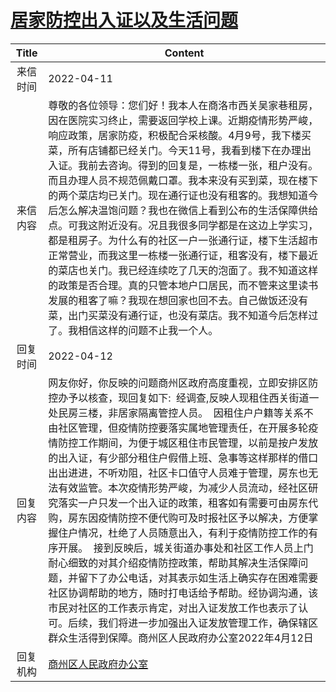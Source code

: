 # <a href="http://www.shangluo.gov.cn/zmhd/ldxxxx.jsp?urltype=leadermail.LeaderMailContentUrl&wbtreeid=1112&leadermailid=9003">居家防控出入证以及生活问题</a>
|Title|Content|
|:---:|---|
|来信时间|2022-04-11|
|来信内容|尊敬的各位领导：您们好！我本人在商洛市西关吴家巷租房，因在医院实习终止，需要返回学校上课。近期疫情形势严峻，响应政策，居家防疫，积极配合采核酸。4月9号，我下楼买菜，所有店铺都已经关门。今天11号，我看到楼下在办理出入证。我前去咨询。得到的回复是，一栋楼一张，租户没有。而且办理人员不规范佩戴口罩。我本来没有买到菜，现在楼下的两个菜店均已关门。现在通行证也没有租客的。我想知道今后怎么解决温饱问题？我也在微信上看到公布的生活保障供给点。可我这附近没有。况且我很多同学都是在这边上学实习，都是租房子。为什么有的社区一户一张通行证，楼下生活超市正常营业，而我这里一栋楼一张通行证，租客没有，楼下最近的菜店也关门。我已经连续吃了几天的泡面了。我不知道这样的政策是否合理。真的只管本地户口居民，而不管来这里读书发展的租客了嘛？我现在想回家也回不去。自己做饭还没有菜，出门买菜没有通行证，也没有菜店。我不知道今后怎样过了。我相信这样的问题不止我一个人。|
|回复时间|2022-04-12|
|回复内容|网友你好，你反映的问题商州区政府高度重视，立即安排区防控办予以核查，现回复如下:  经调查,反映人现租住西关街道一处民房三楼，非居家隔离管控人员。  因租住户户籍等关系不由社区管理，但疫情防控要落实属地管理责任，在开展多轮疫情防控工作期间，为便于城区租住市民管理，以前是按户发放的出入证，有少部分租住户假借上班、急事等这样那样的借口出出进进，不听劝阻，社区卡口值守人员难于管理，房东也无法有效监管。本次疫情形势严峻，为减少人员流动，经社区研究落实一户只发一个出入证的政策，租客如有需要可由房东代购，房东因疫情防控不便代购可及时报社区予以解决，方便掌握住户情况，杜绝了人员随意出入，有利于疫情防控工作的有序开展。  接到反映后，城关街道办事处和社区工作人员上门耐心细致的对其介绍疫情防控政策，帮助其解决生活保障问题，并留下了办公电话，对其表示如生活上确实存在困难需要社区协调帮助的地方，随时打电话给予帮助。经协调沟通，该市民对社区的工作表示肯定，对出入证发放工作也表示了认可。后续，我们将进一步加强出入证发放管理工作，确保辖区群众生活得到保障。商州区人民政府办公室2022年4月12日|
|回复机构|<a href="../../categories/agencies/商州区人民政府办公室.md">商州区人民政府办公室</a>|
